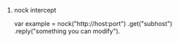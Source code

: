  
 1. nock intercept

	var example = nock("http://host:port")
			.get("subhost")
			.reply("something you can modify").
